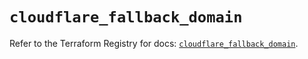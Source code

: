 # `cloudflare_fallback_domain`

Refer to the Terraform Registry for docs: [`cloudflare_fallback_domain`](https://registry.terraform.io/providers/cloudflare/cloudflare/4.37.0/docs/resources/fallback_domain).

